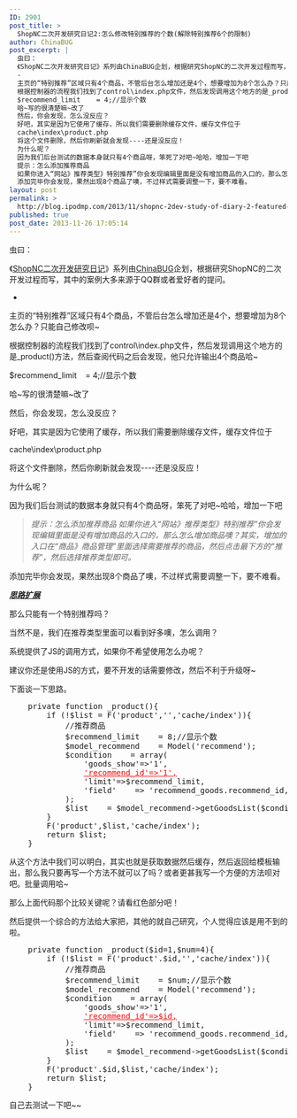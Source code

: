 ```yaml
---
ID: 2901
post_title: >
  ShopNC二次开发研究日记2:怎么修改特别推荐的个数(解除特别推荐6个的限制)
author: ChinaBUG
post_excerpt: |
  虫曰：
  《ShopNC二次开发研究日记》系列由ChinaBUG企划，根据研究ShopNC的二次开发过程而写，其中的案例大多来源于QQ群或者爱好者的提问。
  -
  主页的“特别推荐”区域只有4个商品，不管后台怎么增加还是4个，想要增加为8个怎么办？只能自己修改呗~
  根据控制器的流程我们找到了control\index.php文件，然后发现调用这个地方的是_product()方法，然后查阅代码之后会发现，他只允许输出4个商品哈~
  $recommend_limit    = 4;//显示个数
  哈~写的很清楚嘛~改了
  然后，你会发现，怎么没反应？
  好吧，其实是因为它使用了缓存，所以我们需要删除缓存文件，缓存文件位于
  cache\index\product.php
  将这个文件删除，然后你刷新就会发现----还是没反应！
  为什么呢？
  因为我们后台测试的数据本身就只有4个商品呀，笨死了对吧~哈哈，增加一下吧
  提示：怎么添加推荐商品
  如果你进入“网站》推荐类型》特别推荐”你会发现编辑里面是没有增加商品的入口的，那么怎么增加商品噢？其实，增加的入口在“商品》商品管理”里面选择需要推荐的商品，然后点击最下方的“推荐”，然后选择推荐类型即可。
  添加完毕你会发现，果然出现8个商品了噢，不过样式需要调整一下，要不难看。
layout: post
permalink: >
  http://blog.ipodmp.com/2013/11/shopnc-2dev-study-of-diary-2-featured-how-to-modify-the-number-of-especially-recommended-six-to-lift-restrictions.html
published: true
post_date: 2013-11-26 17:05:14
---
```

虫曰：

《<a href="http://blog.ipodmp.com/?s=ShopNC二次开发研究日记">ShopNC二次开发研究日记</a>》系列由<a href="http://blog.ipodmp.com/about-chinabug/">ChinaBUG</a>企划，根据研究ShopNC的二次开发过程而写，其中的案例大多来源于QQ群或者爱好者的提问。

-

主页的“特别推荐”区域只有4个商品，不管后台怎么增加还是4个，想要增加为8个怎么办？只能自己修改呗~

根据控制器的流程我们找到了control\index.php文件，然后发现调用这个地方的是_product()方法，然后查阅代码之后会发现，他只允许输出4个商品哈~

$recommend_limit    = 4;//显示个数

哈~写的很清楚嘛~改了

然后，你会发现，怎么没反应？

好吧，其实是因为它使用了缓存，所以我们需要删除缓存文件，缓存文件位于

cache\index\product.php

将这个文件删除，然后你刷新就会发现----还是没反应！

为什么呢？

因为我们后台测试的数据本身就只有4个商品呀，笨死了对吧~哈哈，增加一下吧
<blockquote><em>提示：怎么添加推荐商品</em>
<em>如果你进入“网站》推荐类型》特别推荐”你会发现编辑里面是没有增加商品的入口的，那么怎么增加商品噢？其实，增加的入口在“商品》商品管理”里面选择需要推荐的商品，然后点击最下方的“推荐”，然后选择推荐类型即可。</em></blockquote>
添加完毕你会发现，果然出现8个商品了噢，不过样式需要调整一下，要不难看。

<em><strong><span style="text-decoration: underline;">思路扩展</span></strong></em>

那么只能有一个特别推荐吗？

当然不是，我们在推荐类型里面可以看到好多噢，怎么调用？

系统提供了JS的调用方式，如果你不希望使用怎么办呢？

建议你还是使用JS的方式，要不开发的话需要修改，然后不利于升级呀~

下面谈一下思路。
<pre>    private function _product(){
        if (!$list = F('product','','cache/index')){
            //推荐商品
            $recommend_limit    = 8;//显示个数
            $model_recommend    = Model('recommend');
            $condition    = array(
                'goods_show'=&gt;'1',
                <span style="text-decoration: underline;"><span style="color: #ff0000; text-decoration: underline;">'recommend_id'=&gt;'1',</span></span>
                'limit'=&gt;$recommend_limit,
                'field'    =&gt; 'recommend_goods.recommend_id,goods.goods_id,goods.store_id,goods.goods_name,goods.goods_image,goods.goods_store_price'
            );
            $list    = $model_recommend-&gt;getGoodsList($condition);
        }
        F('product',$list,'cache/index');
        return $list;
    }</pre>
从这个方法中我们可以明白，其实也就是获取数据然后缓存，然后返回给模板输出，那么我只要再写一个方法不就可以了吗？或者更甚我写一个方便的方法呗对吧。批量调用哈~

那么上面代码那个比较关键呢？请看红色部分吧！

然后提供一个综合的方法给大家把，其他的就自己研究，个人觉得应该是用不到的啦。
<pre>    private function _product($id=1,$num=4){
        if (!$list = F('product'.$id,'','cache/index')){
            //推荐商品
            $recommend_limit    = $num;//显示个数
            $model_recommend    = Model('recommend');
            $condition    = array(
                'goods_show'=&gt;'1',
                <span style="text-decoration: underline;"><span style="color: #ff0000; text-decoration: underline;">'recommend_id'=&gt;$id,</span></span>
                'limit'=&gt;$recommend_limit,
                'field'    =&gt; 'recommend_goods.recommend_id,goods.goods_id,goods.store_id,goods.goods_name,goods.goods_image,goods.goods_store_price'
            );
            $list    = $model_recommend-&gt;getGoodsList($condition);
        }
        F('product'.$id,$list,'cache/index');
        return $list;
    }</pre>
自己去测试一下吧~~